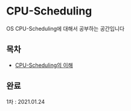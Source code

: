 # CPU-Scheduling
OS CPU-Scheduling에 대해서 공부하는 공간입니다

## 목차
- [CPU-Scheduling의 이해](./CPU-Scheduling-concept.md)

## 완료
1차 : 2021.01.24